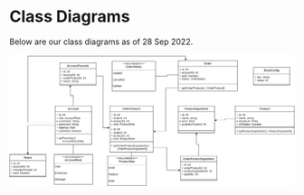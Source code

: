 # Class Diagrams

Below are our class diagrams as of 28 Sep 2022.

![classDiagram](classDiagram.png)

